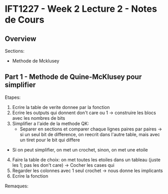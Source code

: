 # IFT1227 - Week 2 Lecture 2 - Notes de Cours

## Overview 

Sections:
- Methode de Mcklusey

## Part 1 - Methode de Quine-McKlusey pour simplifier

Etapes:
1. Ecrire la table de verite donnee par la fonction 
2. Ecrire les outputs qui donnent don't care ou 1   -> construire les blocs avec les nombres de bits
3. Simplifier a l'aide de la methode QK:  
   - Separer en sections et comparer chaque lignes paires par paires -> si un seul bit de difference, on reecrit dans l'autre table, mais avec un tiret pour le bit qui differe 

- Si on peut simplifier, on met un crochet, sinon, on met une etoile

4. Faire la table de choix: on met toutes les etoiles dans un tableau (juste les 1; pas les don't care) -> Cocher les cases qui 
5. Regarder les colonnes avec 1 seul crochet -> nous donne les implicants
6. Ecrire la fonction 

Remaques:


